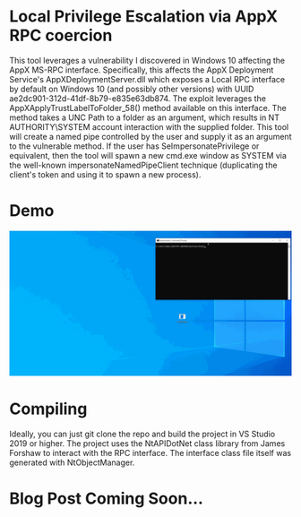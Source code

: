 # Local Privilege Escalation via AppX RPC coercion
This tool leverages a vulnerability I discovered in Windows 10 affecting the AppX MS-RPC interface. Specifically, this affects the AppX Deployment Service's AppXDeploymentServer.dll which exposes a Local RPC interface by default on Windows 10 (and possibly other versions) with UUID ae2dc901-312d-41df-8b79-e835e63db874. The exploit leverages the AppXApplyTrustLabelToFolder_58() method available on this interface. The method takes a UNC Path to a folder as an argument, which results in NT AUTHORITY\SYSTEM account interaction with the supplied folder. This tool will create a named pipe controlled by the user and supply it as an argument to the vulnerable method. If the user has SeImpersonatePrivilege or equivalent, then the tool will spawn a new cmd.exe window as SYSTEM via the well-known impersonateNamedPipeClient technique (duplicating the client's token and using it to spawn a new process).

# Demo
![](https://github.com/PN-Tester/AppxPotato/blob/main/AppxPotatoDemo.gif)

# Compiling
Ideally, you can just git clone the repo and build the project in VS Studio 2019 or higher. The project uses the NtAPIDotNet class library from James Forshaw to interact with the RPC interface. The interface class file itself was generated with NtObjectManager.


# Blog Post Coming Soon...


